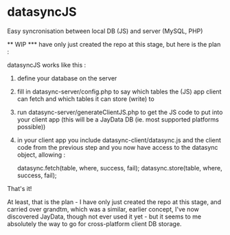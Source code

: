 datasyncJS
==========

Easy syncronisation between local DB (JS) and server (MySQL, PHP)


** WIP *** have only just created the repo at this stage, but here is the plan :


datasyncJS works like this :

1. define your database on the server
2. fill in datasync-server/config.php to say which tables the (JS) app client can fetch and which tables it can store (write) to
3. run datasync-server/generateClientJS.php to get the JS code to put into your client app (this will be a JayData DB (ie. most supported platforms possible))
4. in your client app you include datasync-client/datasync.js and the client code from the previous step and you now have access to the datasync object, allowing :
    
    
    datasync.fetch(table, where, success, fail);
    datasync.store(table, where, success, fail);


That's it!


At least, that is the plan - I have only just created the repo at this stage,
and carried over grandtm, which was a similar, earlier concept,
I've now discovered JayData, though not ever used it yet - but it seems to me
absolutely the way to go for cross-platform client DB storage.

